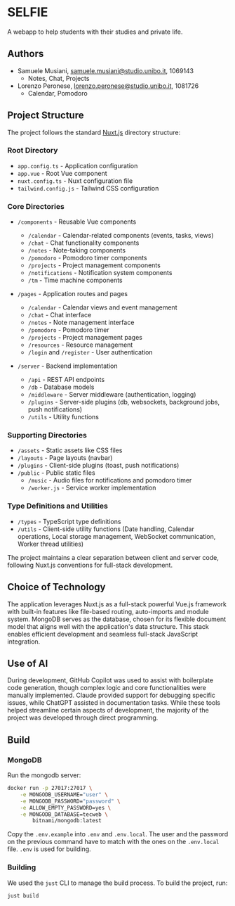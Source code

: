 # SELFIE

A webapp to help students with their studies and private life.

## Authors

- Samuele Musiani, samuele.musiani@studio.unibo.it, 1069143
  - Notes, Chat, Projects
- Lorenzo Peronese, lorenzo.peronese@studio.unibo.it, 1081726
  - Calendar, Pomodoro

## Project Structure

The project follows the standard [Nuxt.js](https://nuxt.com/) directory structure:

### Root Directory

- `app.config.ts` - Application configuration
- `app.vue` - Root Vue component
- `nuxt.config.ts` - Nuxt configuration file
- `tailwind.config.js` - Tailwind CSS configuration

### Core Directories

- `/components` - Reusable Vue components

  - `/calendar` - Calendar-related components (events, tasks, views)
  - `/chat` - Chat functionality components
  - `/notes` - Note-taking components
  - `/pomodoro` - Pomodoro timer components
  - `/projects` - Project management components
  - `/notifications` - Notification system components
  - `/tm` - Time machine components

- `/pages` - Application routes and pages

  - `/calendar` - Calendar views and event management
  - `/chat` - Chat interface
  - `/notes` - Note management interface
  - `/pomodoro` - Pomodoro timer
  - `/projects` - Project management pages
  - `/resources` - Resource management
  - `/login` and `/register` - User authentication

- `/server` - Backend implementation
  - `/api` - REST API endpoints
  - `/db` - Database models
  - `/middleware` - Server middleware (authentication, logging)
  - `/plugins` - Server-side plugins (db, websockets, background jobs, push notifications)
  - `/utils` - Utility functions

### Supporting Directories

- `/assets` - Static assets like CSS files
- `/layouts` - Page layouts (navbar)
- `/plugins` - Client-side plugins (toast, push notifications)
- `/public` - Public static files
  - `/music` - Audio files for notifications and pomodoro timer
  - `/worker.js` - Service worker implementation

### Type Definitions and Utilities

- `/types` - TypeScript type definitions
- `/utils` - Client-side utility functions (Date handling, Calendar operations, Local storage management, WebSocket communication, Worker thread utilities)

The project maintains a clear separation between client and server code, following
Nuxt.js conventions for full-stack development.

## Choice of Technology

The application leverages Nuxt.js as a full-stack powerful Vue.js framework with
built-in features like file-based routing, auto-imports and module system. MongoDB serves
as the database, chosen for its flexible document model that aligns well with
the application's data structure. This stack enables efficient development and
seamless full-stack JavaScript integration.

## Use of AI

During development, GitHub Copilot was used to assist with boilerplate code generation,
though complex logic and core functionalities were manually implemented. Claude
provided support for debugging specific issues, while ChatGPT assisted in documentation
tasks. While these tools helped streamline certain aspects of development, the
majority of the project was developed through direct programming.

## Build

### MongoDB

Run the mongodb server:

```bash
docker run -p 27017:27017 \
    -e MONGODB_USERNAME="user" \
    -e MONGODB_PASSWORD="password" \
    -e ALLOW_EMPTY_PASSWORD=yes \
    -e MONGODB_DATABASE=tecweb \
        bitnami/mongodb:latest
```

Copy the `.env.example` into `.env` and `.env.local`. The user and the
password on the previous command have to match with the ones on the
`.env.local` file. `.env` is used for building.

### Building

We used the `just` CLI to manage the build process. To build the project, run:

```bash
just build
```
